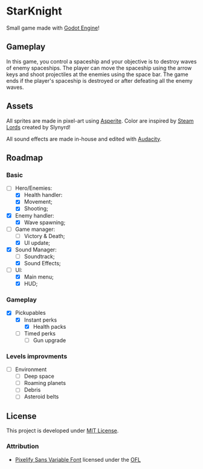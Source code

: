 # StarKnight
Small game made with [Godot Engine](https://godotengine.org/)!

## Gameplay
In this game, you control a spaceship and your objective is to destroy waves of enemy spaceships. The player can move the spaceship using the arrow keys and shoot projectiles at the enemies using the space bar. The game ends if the player's spaceship is destroyed or after defeating all the enemy waves.

## Assets
All sprites are made in pixel-art using [Asperite](https://www.aseprite.org/). Color are inspired by [Steam Lords](https://lospec.com/palette-list/steam-lords) created by Slynyrd!

All sound effects are made in-house and edited with [Audacity](https://www.audacityteam.org/).

## Roadmap

### Basic
- [ ] Hero/Enemies:
  - [x] Health handler:
  - [x] Movement;
  - [x] Shooting;
- [x] Enemy handler:
  - [x] Wave spawning;
- [ ] Game manager:
  - [ ] Victory & Death;
  - [x] UI update;
- [x] Sound Manager:
  - [ ] Soundtrack;
  - [x] Sound Effects;
- [ ] UI:
  - [x] Main menu;
  - [x] HUD;

### Gameplay
- [x] Pickupables
  - [x] Instant perks
	- [x] Health packs
  - [ ] Timed perks
	- [ ] Gun upgrade

### Levels improvments
- [ ] Environment
  - [ ] Deep space
  - [ ] Roaming planets
  - [ ] Debris
  - [ ] Asteroid belts

## License
This project is developed under [MIT License](LICENSE).

### Attribution
- [Pixelify Sans Variable Font](https://fonts.google.com/specimen/Pixelify+Sans) licensed under the [OFL](https://openfontlicense.org/)
